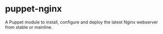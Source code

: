 # puppet-nginx
A Puppet module to install, configure and deploy the latest Nginx webserver from stable or mainline. 
